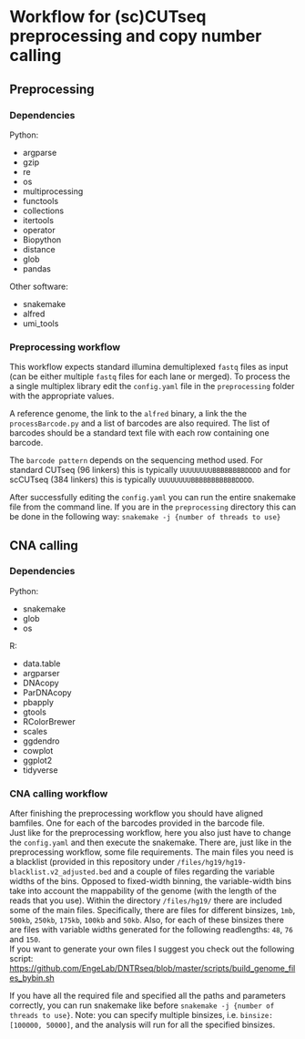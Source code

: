 # Workflow for (sc)CUTseq preprocessing and copy number calling

## Preprocessing
### Dependencies
Python:
* argparse
* gzip
* re
* os
* multiprocessing
* functools
* collections
* itertools
* operator
* Biopython
* distance
* glob
* pandas

Other software:
* snakemake
* alfred
* umi_tools

### Preprocessing workflow
This workflow expects standard illumina demultiplexed `fastq` files as input (can be either multiple `fastq` files for each lane or merged).
To process the a single multiplex library edit the `config.yaml` file in the `preprocessing` folder with the appropriate values.

A reference genome, the link to the `alfred` binary, a link the the `processBarcode.py` and a list of barcodes are also required. The list of barcodes should be a standard text file with each row containing one barcode. 

The `barcode pattern` depends on the sequencing method used. For standard CUTseq (96 linkers) this is typically `UUUUUUUUBBBBBBBBDDDD` and for scCUTseq (384 linkers) this is typically `UUUUUUUUBBBBBBBBBBBDDDD`.

After successfully editing the `config.yaml` you can run the entire snakemake file from the command line. If you are in the `preprocessing` directory this can be done in the following way: `snakemake -j {number of threads to use}`

## CNA calling
### Dependencies
Python:
* snakemake
* glob
* os

R:
* data.table
* argparser
* DNAcopy
* ParDNAcopy
* pbapply
* gtools
* RColorBrewer
* scales
* ggdendro
* cowplot
* ggplot2
* tidyverse

### CNA calling workflow
After finishing the preprocessing workflow you should have aligned bamfiles. One for each of the barcodes provided in the barcode file.  
Just like for the preprocessing workflow, here you also just have to change the `config.yaml` and then execute the snakemake. There are, just like in the preprocessing workflow, some file requirements. The main files you need is a blacklist (provided in this repository under `/files/hg19/hg19-blacklist.v2_adjusted.bed` and a couple of files regarding the variable widths of the bins. Opposed to fixed-width binning, the variable-width bins take into account the mappability of the genome (with the length of the reads that you use). Within the directory `/files/hg19/` there are included some of the main files. Specifically, there are files for different binsizes, `1mb`, `500kb`, `250kb`, `175kb`, `100kb` and `50kb`. Also, for each of these binsizes there are files with variable widths generated for the following readlengths: `48`, `76` and `150`.  
If you want to generate your own files I suggest you check out the following script: https://github.com/EngeLab/DNTRseq/blob/master/scripts/build_genome_files_bybin.sh

If you have all the required file and specified all the paths and parameters correctly, you can run snakemake like before `snakemake -j {number of threads to use}`. Note: you can specify multiple binsizes, i.e. `binsize: [100000, 50000]`, and the analysis will run for all the specified binsizes.
